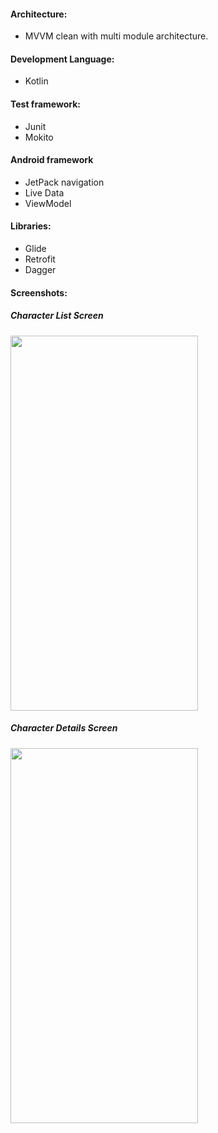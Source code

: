 #### Architecture:
* MVVM clean with multi module architecture.
#### Development Language:
* Kotlin
#### Test framework:
* Junit
* Mokito
#### Android framework
* JetPack navigation
* Live Data
* ViewModel
#### Libraries:
* Glide
* Retrofit
* Dagger
#### Screenshots:
##### Character List Screen
<img  width="300" height="600" src="https://github.com/vikaskesharvani08121990/MarvelCharacterAssignment/blob/feature/unit-test/screenshots/Screenshot1_CharacterList.png">

##### Character Details Screen
<img  width="300" height="600" src="https://github.com/vikaskesharvani08121990/MarvelCharacterAssignment/blob/feature/unit-test/screenshots/Screenshot2_CharacterDetail.png">